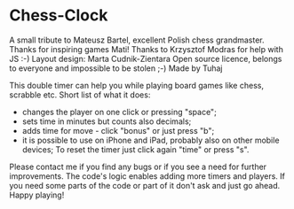 Chess-Clock
===========

  A small tribute to Mateusz Bartel, excellent Polish chess grandmaster. Thanks for inspiring games Mati!
Thanks to Krzysztof Modras for help with JS :-)
Layout design: Marta Cudnik-Zientara
Open source licence, belongs to everyone and impossible to be stolen ;-)
Made by Tuhaj

  This double timer can help you while playing board games like chess, scrabble etc.
Short list of what it does:
  - changes the player on one click or pressing "space";
  - sets time in minutes but counts also decimals;
  - adds time for move - click "bonus" or just press "b";
  - it is possible to use on iPhone and iPad, probably also on other mobile devices;
To reset the timer just click again "time" or press "s".

Please contact me if you find any bugs or if you see a need for further improvements.
The code's logic enables adding more timers and players. If you need some parts of the code or part of it don't ask and just go ahead.
Happy playing!